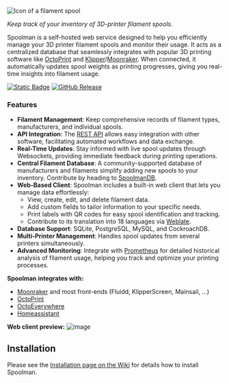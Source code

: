 <picture>
  <source media="(prefers-color-scheme: dark)" srcset="https://github.com/Donkie/Spoolman/assets/2332094/4e6e80ac-c7be-4ad2-9a33-dedc1b5ba30e">
  <source media="(prefers-color-scheme: light)" srcset="https://github.com/Donkie/Spoolman/assets/2332094/3c120b3a-1422-42f6-a16b-8d5a07c33000">
  <img alt="Icon of a filament spool" src="https://github.com/Donkie/Spoolman/assets/2332094/3c120b3a-1422-42f6-a16b-8d5a07c33000">
</picture>

<br/>

_Keep track of your inventory of 3D-printer filament spools._

Spoolman is a self-hosted web service designed to help you efficiently manage your 3D printer filament spools and monitor their usage. It acts as a centralized database that seamlessly integrates with popular 3D printing software like [OctoPrint](https://octoprint.org/) and [Klipper](https://www.klipper3d.org/)/[Moonraker](https://moonraker.readthedocs.io/en/latest/). When connected, it automatically updates spool weights as printing progresses, giving you real-time insights into filament usage.

[![Static Badge](https://img.shields.io/badge/Spoolman%20Wiki-blue?link=https%3A%2F%2Fgithub.com%2FDonkie%2FSpoolman%2Fwiki)](https://github.com/Donkie/Spoolman/wiki)
[![GitHub Release](https://img.shields.io/github/v/release/Donkie/Spoolman)](https://github.com/Donkie/Spoolman/releases)

### Features
* **Filament Management**: Keep comprehensive records of filament types, manufacturers, and individual spools.
* **API Integration**: The [REST API](https://donkie.github.io/Spoolman/) allows easy integration with other software, facilitating automated workflows and data exchange.
* **Real-Time Updates**: Stay informed with live spool updates through Websockets, providing immediate feedback during printing operations.
* **Central Filament Database**: A community-supported database of manufacturers and filaments simplify adding new spools to your inventory. Contribute by heading to [SpoolmanDB](https://github.com/Donkie/SpoolmanDB).
* **Web-Based Client**: Spoolman includes a built-in web client that lets you manage data effortlessly:
  * View, create, edit, and delete filament data.
  * Add custom fields to tailor information to your specific needs.
  * Print labels with QR codes for easy spool identification and tracking.
  * Contribute to its translation into 18 languages via [Weblate](https://hosted.weblate.org/projects/spoolman/).
* **Database Support**: SQLite, PostgreSQL, MySQL, and CockroachDB.
* **Multi-Printer Management**: Handles spool updates from several printers simultaneously.
* **Advanced Monitoring**: Integrate with [Prometheus](https://prometheus.io/) for detailed historical analysis of filament usage, helping you track and optimize your printing processes.

**Spoolman integrates with:**
  * [Moonraker](https://moonraker.readthedocs.io/en/latest/configuration/#spoolman) and most front-ends (Fluidd, KlipperScreen, Mainsail, ...)
  * [OctoPrint](https://github.com/mdziekon/octoprint-spoolman)
  * [OctoEverywhere](https://octoeverywhere.com/spoolman?source=github_spoolman)
  * [Homeassistant](https://github.com/Disane87/spoolman-homeassistant)

**Web client preview:**
![image](https://github.com/Donkie/Spoolman/assets/2332094/33928d5e-440f-4445-aca9-456c4370ad0d)

## Installation
Please see the [Installation page on the Wiki](https://github.com/Donkie/Spoolman/wiki/Installation) for details how to install Spoolman.
